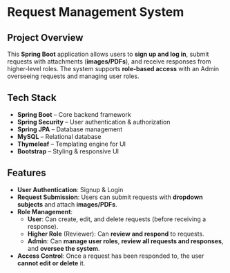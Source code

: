 # Request Management System

##  Project Overview
This **Spring Boot** application allows users to **sign up and log in**, submit requests with attachments (**images/PDFs**), and receive responses from higher-level roles. The system supports **role-based access** with an Admin overseeing requests and managing user roles.

## Tech Stack
- **Spring Boot** – Core backend framework
- **Spring Security** – User authentication & authorization
- **Spring JPA** – Database management
- **MySQL** – Relational database
- **Thymeleaf** – Templating engine for UI
- **Bootstrap** – Styling & responsive UI

## Features
- **User Authentication**: Signup & Login
- **Request Submission**: Users can submit requests with **dropdown subjects** and attach **images/PDFs**.
- **Role Management**:
  - **User**: Can create, edit, and delete requests (before receiving a response).
  - **Higher Role** (Reviewer): Can **review and respond** to requests.
  - **Admin**: Can **manage user roles**, **review all requests and responses**, and **oversee the system**.
- **Access Control**: Once a request has been responded to, the user **cannot edit or delete** it.
